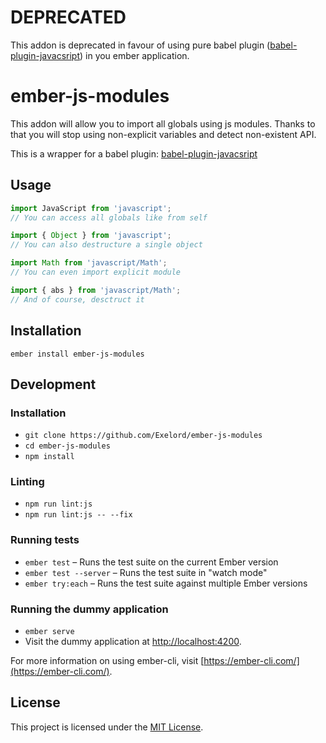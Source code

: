 # DEPRECATED
This addon is deprecated in favour of using pure babel plugin ([babel-plugin-javacsript](https://github.com/Exelord/babel-plugin-javascript)) in you ember application.

# ember-js-modules

This addon will allow you to import all globals using js modules.
Thanks to that you will stop using non-explicit variables and detect non-existent API.

This is a wrapper for a babel plugin: [babel-plugin-javacsript](https://github.com/Exelord/babel-plugin-javascript)

## Usage

```js
import JavaScript from 'javascript';
// You can access all globals like from self
```

```js
import { Object } from 'javascript';
// You can also destructure a single object
```

```js
import Math from 'javascript/Math';
// You can even import explicit module
```

```js
import { abs } from 'javascript/Math';
// And of course, desctruct it
```

## Installation
`ember install ember-js-modules`

## Development

### Installation

* `git clone https://github.com/Exelord/ember-js-modules`
* `cd ember-js-modules`
* `npm install`

### Linting

* `npm run lint:js`
* `npm run lint:js -- --fix`

### Running tests

* `ember test` – Runs the test suite on the current Ember version
* `ember test --server` – Runs the test suite in "watch mode"
* `ember try:each` – Runs the test suite against multiple Ember versions

### Running the dummy application

* `ember serve`
* Visit the dummy application at [http://localhost:4200](http://localhost:4200).

For more information on using ember-cli, visit [https://ember-cli.com/](https://ember-cli.com/).

License
------------------------------------------------------------------------------

This project is licensed under the [MIT License](LICENSE.md).
